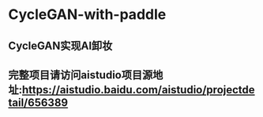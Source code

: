# CycleGAN-with-paddle
## CycleGAN实现AI卸妆
## 完整项目请访问aistudio项目源地址:https://aistudio.baidu.com/aistudio/projectdetail/656389
